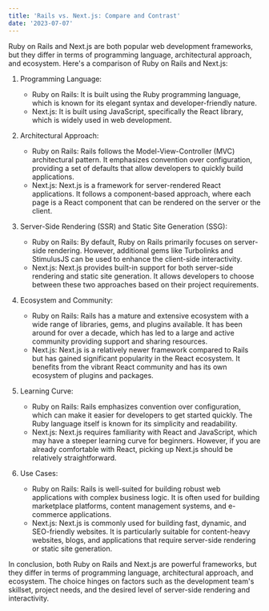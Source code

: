 ```yaml
---
title: 'Rails vs. Next.js: Compare and Contrast'
date: '2023-07-07'
---
```


Ruby on Rails and Next.js are both popular web development frameworks, but they differ in terms of programming language, architectural approach, and ecosystem. Here's a comparison of Ruby on Rails and Next.js:

1. Programming Language:
   - Ruby on Rails: It is built using the Ruby programming language, which is known for its elegant syntax and developer-friendly nature.
   - Next.js: It is built using JavaScript, specifically the React library, which is widely used in web development.

2. Architectural Approach:
   - Ruby on Rails: Rails follows the Model-View-Controller (MVC) architectural pattern. It emphasizes convention over configuration, providing a set of defaults that allow developers to quickly build applications.
   - Next.js: Next.js is a framework for server-rendered React applications. It follows a component-based approach, where each page is a React component that can be rendered on the server or the client.

3. Server-Side Rendering (SSR) and Static Site Generation (SSG):
   - Ruby on Rails: By default, Ruby on Rails primarily focuses on server-side rendering. However, additional gems like Turbolinks and StimulusJS can be used to enhance the client-side interactivity.
   - Next.js: Next.js provides built-in support for both server-side rendering and static site generation. It allows developers to choose between these two approaches based on their project requirements.

4. Ecosystem and Community:
   - Ruby on Rails: Rails has a mature and extensive ecosystem with a wide range of libraries, gems, and plugins available. It has been around for over a decade, which has led to a large and active community providing support and sharing resources.
   - Next.js: Next.js is a relatively newer framework compared to Rails but has gained significant popularity in the React ecosystem. It benefits from the vibrant React community and has its own ecosystem of plugins and packages.

5. Learning Curve:
   - Ruby on Rails: Rails emphasizes convention over configuration, which can make it easier for developers to get started quickly. The Ruby language itself is known for its simplicity and readability.
   - Next.js: Next.js requires familiarity with React and JavaScript, which may have a steeper learning curve for beginners. However, if you are already comfortable with React, picking up Next.js should be relatively straightforward.

6. Use Cases:
   - Ruby on Rails: Rails is well-suited for building robust web applications with complex business logic. It is often used for building marketplace platforms, content management systems, and e-commerce applications.
   - Next.js: Next.js is commonly used for building fast, dynamic, and SEO-friendly websites. It is particularly suitable for content-heavy websites, blogs, and applications that require server-side rendering or static site generation.

In conclusion, both Ruby on Rails and Next.js are powerful frameworks, but they differ in terms of programming language, architectural approach, and ecosystem. The choice hinges on factors such as the development team's skillset, project needs, and the desired level of server-side rendering and interactivity.